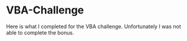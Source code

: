 # VBA-Challenge

Here is what I completed for the VBA challenge. Unfortunately I was not able to complete the bonus.